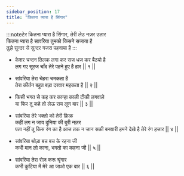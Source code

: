 ```yaml
---
sidebar_position: 17
title: "कितना प्यारा है सिंगार"
---
```


:::noteटेर
कितना प्यारा है सिंगार, तेरी लेउ नज़र उतार <br/>
कितना प्यारा है सावरिया तुमको किसने सजाया है <br/>
तुझे सुन्दर से सुन्दर गजरा पहनाया है
:::

- केशर चन्दन तिलक लगा कर सज धज कर बैठयो है <br/>
  लग गए सूरज चाँद तेरे पहने हुए है हार || १ ||

- सांवरिया तेरा चेहरा चमकता है <br/>
  तेरा कीर्तन बहुत बड़ा दरवार महकता है || २ ||

- किसी भगत से कह कर कान्हा काली टीकी लगवाले <br/>
  या फिर तू कहे तो लेऊ राय लूण वार || ३ ||

- सांवरिया तेरे भक्तो को तेरी फ़िक्र <br/>
  कहीं लग न जाय दुनिया की बुरी नज़र <br/>
  पता नहीं तू किस रंग का है आज तक न जान सकी
  बनवारी हमने देखे है तेरे रंग हजार || ४ ||

- सांवरिया थोड़ा बच बच के रहना जी <br/>
  कभी मान लो काना, भगतो का कहना जी || ५ ||

- सांवरिया तेरा रोज़ करू श्रृंगार <br/>
  कभी कुटिया में मेरे आ जाओ एक बार || ६ ||
